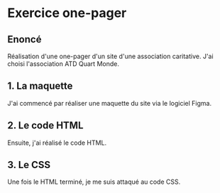 # Exercice one-pager

## Enoncé

Réalisation d'une one-pager d'un site d'une association caritative. J'ai choisi l'association ATD Quart Monde.

## 1. La maquette

J'ai commencé par réaliser une maquette du site via le logiciel Figma.

## 2. Le code HTML

Ensuite, j'ai réalisé le code HTML.

## 3. Le CSS

Une fois le HTML terminé, je me suis attaqué au code CSS.
